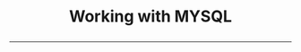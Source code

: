 # <p align="center">Working with MYSQL</p>
---------------------------------------------------------------------------------------------------------------------
